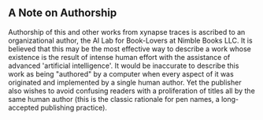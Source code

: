 ## A Note on Authorship

Authorship of this and other works from xynapse traces is ascribed to an organizational author, the AI Lab for Book-Lovers at Nimble Books LLC. It is believed that this may be the most effective way to describe a work whose existence is the result of intense human effort with the assistance of advanced 'artificial intelligence'. It would be inaccurate to describe this work as being "authored" by a computer when every aspect of it was originated and implemented by a single human author.  Yet the publisher also wishes to avoid confusing readers with a proliferation of titles all by the same human author (this is the classic rationale for pen names, a long-accepted publishing practice).